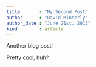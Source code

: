 ```yaml
---
title       : "My Second Post"
author      : "David Minnerly"
author_date : "June 21st, 2013"
kind        : article
---
```


Another blog post!

Pretty cool, huh?
